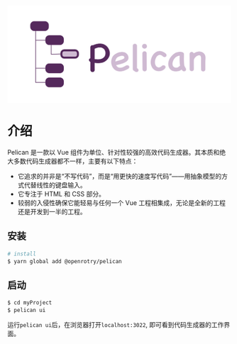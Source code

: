 ![image](https://github.com/openrotary/pelican/blob/master/docs/images/logo.png)
# 介绍

Pelican 是一款以 Vue 组件为单位、针对性较强的高效代码生成器。其本质和绝大多数代码生成器都不一样，主要有以下特点：

-   它追求的并非是“不写代码”，而是“用更快的速度写代码”——用抽象模型的方式代替线性的键盘输入。
-   它专注于 HTML 和 CSS 部分。
-   较弱的入侵性确保它能轻易与任何一个 Vue 工程相集成，无论是全新的工程还是开发到一半的工程。

## 安装

```bash
# install
$ yarn global add @openrotry/pelican
```

## 启动

```bash
$ cd myProject
$ pelican ui
```

运行`pelican ui`后，在浏览器打开`localhost:3022`, 即可看到代码生成器的工作界面。

